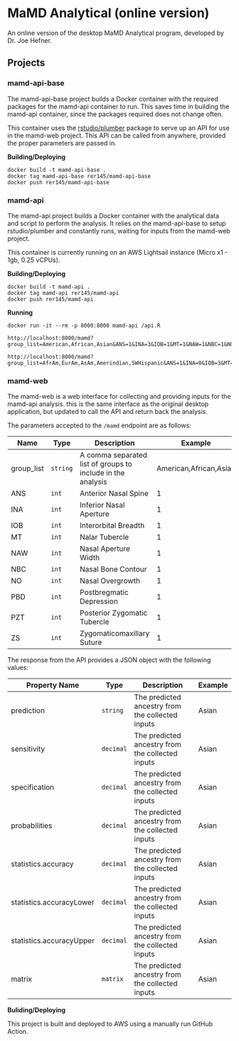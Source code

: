 # MaMD Analytical (online version)

An online version of the desktop MaMD Analytical program, developed by Dr. Joe Hefner.

## Projects

### mamd-api-base

The mamd-api-base project builds a Docker container with the required packages for the mamd-api container to run. This saves time in building the mamd-api container, since the packages required does not change often. 

This container uses the [rstudio/plumber](https://github.com/rstudio/plumber) package to serve up an API for use in the mamd-web project. This API can be called from anywhere, provided the proper parameters are passed in.

**Building/Deploying**
```
docker build -t mamd-api-base .
docker tag mamd-api-base rer145/mamd-api-base
docker push rer145/mamd-api-base
```

### mamd-api

The mamd-api project builds a Docker container with the analytical data and script to perform the analysis. It relies on the mamd-api-base to setup rstudio/plumber and constantly runs, waiting for inputs from the mamd-web project.

This container is currently running on an AWS Lightsail instance (Micro x1 - 1gb, 0.25 vCPUs).

**Building/Deploying**
```
docker build -t mamd-api .
docker tag mamd-api rer145/mamd-api
docker push rer145/mamd-api
```

**Running**
```
docker run -it --rm -p 8000:8000 mamd-api /api.R

http://localhost:8000/mamd?group_list=American,African,Asian&ANS=1&INA=3&IOB=1&MT=1&NAW=1&NBC=1&NO=1&PBD=1&PZT=1&ZS=1

http://localhost:8000/mamd?group_list=AfrAm,EurAm,AsAm,Amerindian,SWHispanic&ANS=1&INA=0&IOB=3&MT=NA&NAW=3&NBC=1&NO=NA&PBD=1&PZT=NA&ZS=NA
```


### mamd-web

The mamd-web is a web interface for collecting and providing inputs for the mamd-api analysis. this is the same interface as the original desktop application, but updated to call the API and return back the analysis.

The parameters accepted to the ```/mamd``` endpoint are as follows:

|Name|Type|Description|Example|
|-|-|-|-|
|group_list|```string```|A comma separated list of groups to include in the analysis|American,African,Asian|
|ANS|```int```|Anterior Nasal Spine|1|
|INA|```int```|Inferior Nasal Aperture|1|
|IOB|```int```|Interorbital Breadth|1|
|MT|```int```|Nalar Tubercle|1|
|NAW|```int```|Nasal Aperture Width|1|
|NBC|```int```|Nasal Bone Contour|1|
|NO|```int```|Nasal Overgrowth|1|
|PBD|```int```|Postbregmatic Depression|1|
|PZT|```int```|Posterior Zygomatic Tubercle|1|
|ZS|```int```|Zygomaticomaxillary Suture|1|


The response from the API provides a JSON object with the following values:

|Property Name|Type|Description|Example|
|-|-|-|-|
|prediction|```string```|The predicted ancestry from the collected inputs|Asian|
|sensitivity|```decimal```|The predicted ancestry from the collected inputs|Asian|
|specification|```decimal```|The predicted ancestry from the collected inputs|Asian|
|probabilities|```decimal```|The predicted ancestry from the collected inputs|Asian|
|statistics.accuracy|```decimal```|The predicted ancestry from the collected inputs|Asian|
|statistics.accuracyLower|```decimal```|The predicted ancestry from the collected inputs|Asian|
|statistics.accuracyUpper|```decimal```|The predicted ancestry from the collected inputs|Asian|
|matrix|```matrix```|The predicted ancestry from the collected inputs|Asian|



**Buliding/Deploying**

This project is built and deployed to AWS using a manually run GitHub Action.
